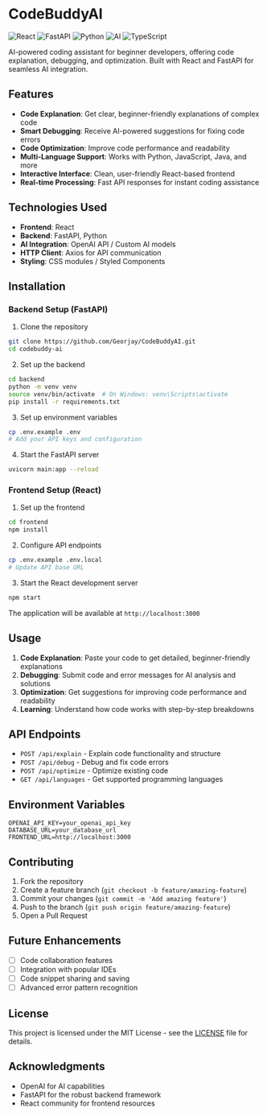 # CodeBuddyAI

![React](https://img.shields.io/badge/React-20232A?style=for-the-badge&logo=react&logoColor=61DAFB)
![FastAPI](https://img.shields.io/badge/FastAPI-009688?style=for-the-badge&logo=fastapi&logoColor=white)
![Python](https://img.shields.io/badge/Python-3776AB?style=for-the-badge&logo=python&logoColor=white)
![AI](https://img.shields.io/badge/AI-FF6F00?style=for-the-badge&logo=scikitlearn&logoColor=white)
![TypeScript](https://img.shields.io/badge/TypeScript-3178C6?style=for-the-badge&logo=typescript&logoColor=white)

AI-powered coding assistant for beginner developers, offering code explanation, debugging, and optimization. Built with React and FastAPI for seamless AI integration.

## Features

- **Code Explanation**: Get clear, beginner-friendly explanations of complex code
- **Smart Debugging**: Receive AI-powered suggestions for fixing code errors
- **Code Optimization**: Improve code performance and readability
- **Multi-Language Support**: Works with Python, JavaScript, Java, and more
- **Interactive Interface**: Clean, user-friendly React-based frontend
- **Real-time Processing**: Fast API responses for instant coding assistance

## Technologies Used

- **Frontend**: React
- **Backend**: FastAPI, Python
- **AI Integration**: OpenAI API / Custom AI models
- **HTTP Client**: Axios for API communication
- **Styling**: CSS modules / Styled Components

## Installation

### Backend Setup (FastAPI)

1. Clone the repository
```bash
git clone https://github.com/Georjay/CodeBuddyAI.git
cd codebuddy-ai
```

2. Set up the backend
```bash
cd backend
python -m venv venv
source venv/bin/activate  # On Windows: venv\Scripts\activate
pip install -r requirements.txt
```

3. Set up environment variables
```bash
cp .env.example .env
# Add your API keys and configuration
```

4. Start the FastAPI server
```bash
uvicorn main:app --reload
```

### Frontend Setup (React)

1. Set up the frontend
```bash
cd frontend
npm install
```

2. Configure API endpoints
```bash
cp .env.example .env.local
# Update API base URL
```

3. Start the React development server
```bash
npm start
```

The application will be available at `http://localhost:3000`

## Usage

1. **Code Explanation**: Paste your code to get detailed, beginner-friendly explanations
2. **Debugging**: Submit code and error messages for AI analysis and solutions
3. **Optimization**: Get suggestions for improving code performance and readability
4. **Learning**: Understand how code works with step-by-step breakdowns

## API Endpoints

- `POST /api/explain` - Explain code functionality and structure
- `POST /api/debug` - Debug and fix code errors
- `POST /api/optimize` - Optimize existing code
- `GET /api/languages` - Get supported programming languages

## Environment Variables

```
OPENAI_API_KEY=your_openai_api_key
DATABASE_URL=your_database_url
FRONTEND_URL=http://localhost:3000
```

## Contributing

1. Fork the repository
2. Create a feature branch (`git checkout -b feature/amazing-feature`)
3. Commit your changes (`git commit -m 'Add amazing feature'`)
4. Push to the branch (`git push origin feature/amazing-feature`)
5. Open a Pull Request

## Future Enhancements

- [ ] Code collaboration features
- [ ] Integration with popular IDEs
- [ ] Code snippet sharing and saving
- [ ] Advanced error pattern recognition

## License

This project is licensed under the MIT License - see the [LICENSE](LICENSE) file for details.

## Acknowledgments

- OpenAI for AI capabilities
- FastAPI for the robust backend framework
- React community for frontend resources
